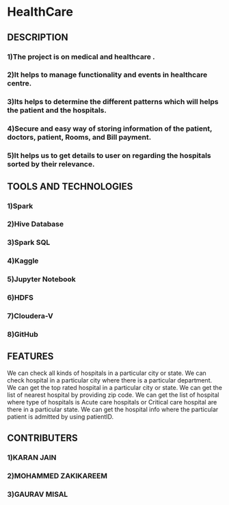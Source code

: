 # HealthCare

## DESCRIPTION
### 1)The project is on medical and healthcare .
### 2)It helps to manage functionality and events in healthcare centre.
### 3)Its helps to determine the different patterns which will helps the patient and the hospitals.
### 4)Secure and easy way of storing information of the patient, doctors, patient, Rooms, and Bill payment.
### 5)It helps us to get details to user on regarding the hospitals sorted by their relevance.

## TOOLS AND TECHNOLOGIES
### 1)Spark
### 2)Hive Database
### 3)Spark SQL
### 4)Kaggle
### 5)Jupyter Notebook
### 6)HDFS
### 7)Cloudera-V
### 8)GitHub

## FEATURES
We can check all kinds of hospitals in a particular city or state.
We can check hospital in a particular city where there is a particular department.
We can get the top rated hospital in a particular city or state.
We can get the list of nearest hospital  by providing zip code.
We can get the list of hospital  where type of hospitals is Acute care hospitals or Critical care hospital are there in a particular state.
We can get the hospital info where the particular patient is admitted by using patientID.


## CONTRIBUTERS
### 1)KARAN JAIN
### 2)MOHAMMED ZAKIKAREEM
### 3)GAURAV MISAL
